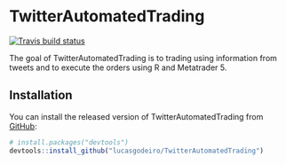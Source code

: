 
<!-- README.md is generated from README.Rmd. Please edit that file -->

# TwitterAutomatedTrading

<!-- badges: start -->

[![Travis build
status](https://travis-ci.com/lucasgodeiro/TwitterAutomatedTrading.svg?branch=master)](https://travis-ci.com/lucasgodeiro/TwitterAutomatedTrading)
<!-- badges: end -->

The goal of TwitterAutomatedTrading is to trading using information from
tweets and to execute the orders using R and Metatrader 5.

## Installation

You can install the released version of TwitterAutomatedTrading from
[GitHub](https://github.com/):

``` r
# install.packages("devtools")
devtools::install_github("lucasgodeiro/TwitterAutomatedTrading")
```
